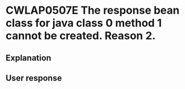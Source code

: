 # CWLAP0507E The response bean class for java class 0 method 1 cannot be created. Reason 2.

## Explanation

## User response